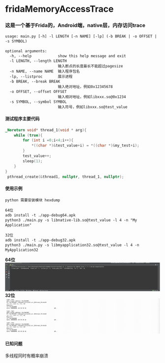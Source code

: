 # fridaMemoryAccessTrace


### 这是一个基于Frida的，Android端，native层，内存访问trace

```
usage: main.py [-h] -l LENGTH [-n NAME] [-lp] (-b BREAK | -o OFFSET | -s SYMBOL)

optional arguments:
  -h, --help            show this help message and exit
  -l LENGTH, --length LENGTH
                        输入断点的长度最长不能超过pagesize
  -n NAME, --name NAME  输入程序包名
  -lp, --listproc       展示进程
  -b BREAK, --break BREAK
                        输入绝对地址，例如0x12345678
  -o OFFSET, --offset OFFSET
                        输入相对地址，例如libxxx.so@0x1234
  -s SYMBOL, --symbol SYMBOL
                        输入符号，例如libxxx.so@test_value

```
#### 测试程序主要代码

```c
_Noreturn void* thread_1(void * arg){
    while (true){
        for (int i =0;i<4;i++){
            *((char *)&test_value+i) = *((char *)&my_test+i);
        }
        test_value++;
        sleep(1);
    }
}
 pthread_create(&thread1, nullptr, thread_1, nullptr);
```

#### 使用示例
```
python 需要安装模块 hexdump

64位
adb install -t ./app-debug64.apk
python3 ./main.py -s libnative-lib.so@test_value -l 4 -n "My Application"

32位
adb install -t ./app-debug32.apk
python3 ./main.py -s libmyapplication32.so@test_value -l 4 -n MyApplication32

```
**64位**
![!image](assets/1.gif)
**32位**
![!image](assets/32.png)

#### 已知问题
多线程同时有概率崩溃
